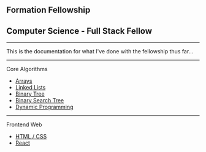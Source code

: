 ## Formation Fellowship

## Computer Science - Full Stack Fellow
---
This is the documentation for what I've done with the fellowship thus far...

---

Core Algorithms

- [Arrays](/CoreAlgos/Arrays/)
- [Linked Lists](/CoreAlgos/LinkedLists/)
- [Binary Tree](/CoreAlgos/binarytree/)
- [Binary Search Tree](/CoreAlgos/BinarySearchTree/)
- [Dynamic Programming](/CoreAlgos/DynamicProgramming/)

---

Frontend Web

- [HTML / CSS](/Frontend/HTMLCSS/)
- [React](/Frontend/React/)
